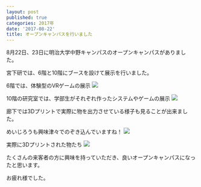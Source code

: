 ```yaml
---
layout: post
published: true
categories: 2017年
date: '2017-08-22'
title: オープンキャンパスを行いました
---
```

8月22日、23日に明治大学中野キャンパスのオープンキャンパスがありました。

宮下研では、6階と10階にブースを設けて展示を行いました。


6階では、体験型のVRゲームの展示 ![](https://lh3.googleusercontent.com/8fzZI5jkyG7xETMJO84QZK4OPvB__UGUnoky7BLtWoSukcUav9fB7IfwrYYvATBkVzewAiptCDQu5zUSwhw_se0mghWywdNPhUMkKG3eaBfTBJcbr5-tQ3D8Gudka583vT0quW9f7IkP08J9mZ0dWBV46RueE3X9azZarZiD0VxWPGq1sZLr0IS-SIP1xi_I3dln7PFwT_0vcwp771phdLSL1Jr8ocGzlD2tgwNqTxh5qOIzoGYF_5jKCzl_4fQ9fOhIJpUUH6ccJYvZG44XnVbJKA6j53j65asq_URuSYtbpWZFqYR9llkFnDxlaeit0zlOpPdOwLCW8Fy9m7dqNkXYaZQsz7rA7XNjSY0XTnluDry4XXKRsdUQU8-g9AbV5S0aQg4BY-bFg4ylA0rIYbodN4ah2_iTHyeioxvNDmMPznJIpGnESa-E7QTOJYhGoH3QdSx2jY5dTR3UCg07O3004ZwDQ9nBTau3w11rGkCBygknsCrRb4KbDV3B9t1P2Rp6kPUjkJceeQiUxJhlS0ZIshrf8BqDCht6RT007aZM1uoRQ0fbA1qb-LdIeGB29Znx7YAawIXvRo_u8_BVFb-88xfhrGX9mtdamIxRmOlTCtoI8WZixX-2ZSPbi79J91yoj1fcBNb_qE6Bd7ZCm4YT4xTywbNS-yIE=w1357-h764-no)

10階の研究室では、学部生がそれぞれ作ったシステムやゲームの展示 
![](https://lh3.googleusercontent.com/_SHlEw6zg-1WSJmIKxTzqHTgdLvqLEyA-cf1KmWIwL4hcPSWkU4LnZc5CzNIX_kBB2WaFtY-bvpGnC0CCPr7cl9szd-bwQnOOiVFdMCWjZ1cJg0ksfVn86sPQr4Pbz7It5V3tXu8qEvPzp8G4Oy-xTh1HKy0kW3qkiPA9rm1XSjX3gg3j7eoFX132ncYLOndo6Lb0re5vL-MonKni9bQcvksdAYjnuhlrVfGtbzD17KsqQbXnHgaYqfJYJZvAkVytF-kB4uMxmD9-I5Mjg7lZ-4rz1ZXs66v5dC-cIfXDAbbu7DLG3zovnUosCDCUMMkih6H-SXuoZhAva5Rezd75s5QuboJ9069N2ewr0udtiEbxX-BR_43VuKg_Z4FJxOFjW3yIY9d3yNgiRnWurSf6IehilRf_Z4znXQLRBH3WfkKVmE0kDo1lmEGhTOfnxFuAHmvtJckm2tPRjXiMQkTCJclXeb60B9NX9PWFrNn1Dw2pB7JQTLH2OKtl3iLA5w6Itd5A2neWr-6SbMoExUP9LnQoYmwfBybpG5bjaXXYDkVVx6Adoz4wG2RK2TX4dr5hLxM235T_WlMkok5bo2c0zvRiwIkAX4awX33MIekweEe5XeOTbk25OF1o7h4Htibem8NKzAACQxvos8AZCqnf9xNjgwHFmK4JGr7=w1357-h764-no)

廊下では3Dプリントで実際に物を出力させている様子も見ることが出来ました。


めいじろうも興味津々でのぞき込んでいますね！
![](https://lh3.googleusercontent.com/R_vnelY_EVlxJt8dyt5jsv493Lyaw3-xPLm1jNzsOSCasCpL8LLBEERZGuYQ-iBeum8Ag4j7pmWnJcBQ9fGxgFKJbsc2TyJUT-NSArcXV7y8HJ--PAu7H4Pe_8J0LcLY0TWgiTof0Wv9iiywwh9FCeuckUC9EqO-GKp1cNblwjAoiGNChQv5JN9NafMgkY-y7cm7WJyv55DeBNLbdmHBFuOkgxnUiYk6fnm0E5aO1Fypq0u4Atf905j0TI1zLZ-dp5JmEAZiCTF6ZbWW1qj-NaF2Rp773JLjs0E65hBRV6BWcE1pEiDs6ZbMR8z75SKXO_tdbKaG_YgrdtjgRG8rbRYeKgw1CypIkTyF5c7kEdSfhxVNfIyu_hKav6tPdJbzC9dYlcmZ1MWMPeZpsrkuUMX2h03rvcf38bRkaDR1FEuwfsn9Gp3v855O0lfhwzu1QtAS6CXgt-E-DdZpsVm_emm24CYfP4xA8126xGlSdvLg2F1dnlIc231g-eMoFEqy_AWZ5QbuMZMfz9YQjWxuNVHtgF5Lzo1ovobLpUU9IKc2MSQ9kDb5YJ7A7MNNDTh57hrSARDmQ6skQaZpL0vBYf3tD59YUh85XLZ1T_rzDbjorru4h4f9kUmnzwy7kG-th3jukZOhZMKIKSFJg7SXHWFHbpfPnhgsmb1m=w1357-h764-no)

実際に3Dプリントされた物たち 
![](https://lh3.googleusercontent.com/XZnT_xuES1wgFjswB8C_NzWvlzGHgQfwBgE7ostY6gJvguvTOundLPleHFmse61RJWoWz3atz0453IvHolgPt5VQh8N4BaYCc7L41RT7XKwPDfO5_H_c9_QD7zB0PICZiI6DFVtnBMdEXQowUvRrGRaKzWW3EOcGuNDDhzU-6SJjpCx25DPUKb20rhI2aSvbxbxUdATvgHsIPTNL7nvwzUaSLFOt9EoWP1irEG9KHJh20WgiVe9zP1CC04BBZ6XK6ptHxnsvZfPzxHKVQExTmUcIJC3OsJbMvNEwYoJZosMURG8cM9SBbW556NplBzdAM4zxv2xVeusHPe7LXC-tG0QcIcaPni9xx1pkGDkhHWYTOKQCAQwsqqkFFwuX46eodZRgAvdb_nADboNalHj3iDag5r5sdtGiUnbZOA72g836168qZGJEyEUf9Q2wk-cwFK8FaCxaXzUy9TFaTpB4fNQV4-xtaKT-jGgL8nlONzBjlJ2ea7Zthaea3V-lHuYiH1DiEKp2k5gTHcJsslCZLSzudvZnxyWqllm0jhvIAHsQ04HJyeViwb1vLfiuhihLb13ONvCoJ5nhd3vRHVlw7Jblvf7Db9FaRWhtZShmSIjux6op5qyZ411u6M1bJQDzkgJVDe3Khk5jg6TOp1FJgyvhfSwv7cBmdSi0=w509-h905-no)

たくさんの来客者の方に興味を持っていただき、良いオープンキャンパスになったと思います。

お疲れ様でした。
